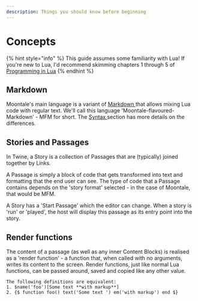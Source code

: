 ```yaml
---
description: Things you should know before beginning
---
```


# Concepts

{% hint style="info" %}
This guide assumes some familiarity with Lua! If you're new to Lua, I'd recommend skimming chapters 1 through 5 of [Programming in Lua](https://www.lua.org/pil/1.html)
{% endhint %}

## Markdown

Moontale's main language is a variant of [Markdown ](https://commonmark.org/help/)that allows mixing Lua code with regular text. We'll call this language 'Moontale-flavoured-Markdown' -  MFM for short. The [Syntax ](syntax.md)section has more details on the differences.

## Stories and Passages

In Twine, a Story is a collection of Passages that are \(typically\) joined together by Links.

A Passage is simply a block of code that gets transformed into text and formatting that the end user can see. The type of code that a Passage contains depends on the 'story format' selected - in the case of Moontale, that would be MFM.

A Story has a 'Start Passage' which the editor can change. When a story is 'run' or 'played', the host will display this passage as its entry point into the story.

## Render functions

The content of a passage \(as well as any inner Content Blocks\) is realised as a 'render function' - a function that, when called with no arguments, writes its content to the screen. Render functions, just like normal Lua functions, can be passed around, saved and copied like any other value.

```text
The following definitions are equivalent:
1. $name('foo')[Some text **with markup**]
2. {$ function foo() text('Some text ') em('with markup') end $}
```

